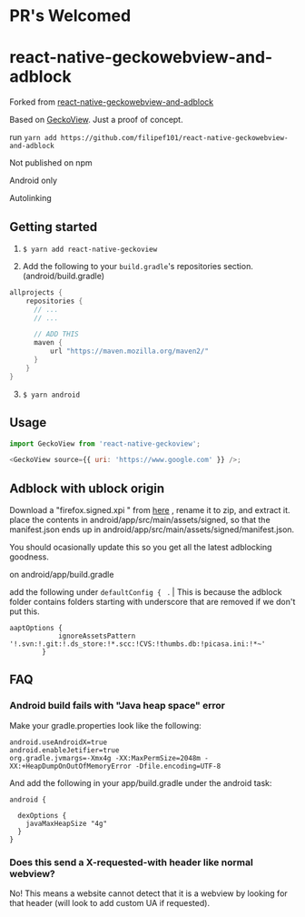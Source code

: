 # PR's Welcomed


# react-native-geckowebview-and-adblock

Forked from [react-native-geckowebview-and-adblock](https://github.com/sunnylqm/react-native-geckoview)

Based on [GeckoView](https://github.com/mozilla/geckoview). Just a proof of concept.

run `yarn add https://github.com/filipef101/react-native-geckowebview-and-adblock`

Not published on npm

Android only

Autolinking

## Getting started

1. `$ yarn add react-native-geckoview`  

2. Add the following to your `build.gradle`'s repositories section. (android/build.gradle)

```gradle
allprojects {
    repositories {
      // ...
      // ...

      // ADD THIS
      maven {
          url "https://maven.mozilla.org/maven2/"
      }
    }
}
```

3. `$ yarn android`


## Usage
```javascript
import GeckoView from 'react-native-geckoview';

<GeckoView source={{ uri: 'https://www.google.com' }} />;
```
## Adblock with ublock origin
Download a "firefox.signed.xpi " from [here](https://github.com/gorhill/uBlock/releases) , rename it to zip, and extract it.
place the contents in android/app/src/main/assets/signed, so that the manifest.json ends up in android/app/src/main/assets/signed/manifest.json.

You should ocasionally update this so you get all the latest adblocking goodness.

on android/app/build.gradle

add the following under `defaultConfig { ` .  | This is because the adblock folder contains folders starting with underscore that are removed if we don't put this.
```
aaptOptions {
            ignoreAssetsPattern '!.svn:!.git:!.ds_store:!*.scc:!CVS:!thumbs.db:!picasa.ini:!*~'
        }
```

## FAQ
### Android build fails with "Java heap space" error

Make your gradle.properties look like the following:
```
android.useAndroidX=true
android.enableJetifier=true
org.gradle.jvmargs=-Xmx4g -XX:MaxPermSize=2048m -XX:+HeapDumpOnOutOfMemoryError -Dfile.encoding=UTF-8
```
And add the following in your app/build.gradle under the android task:

```
android {

  dexOptions {
    javaMaxHeapSize "4g"
  }
}  
```

### Does this send a X-requested-with header like normal webview?
No! This means a website cannot detect that it is a webview by looking for that header (will look to add custom UA if requested).

